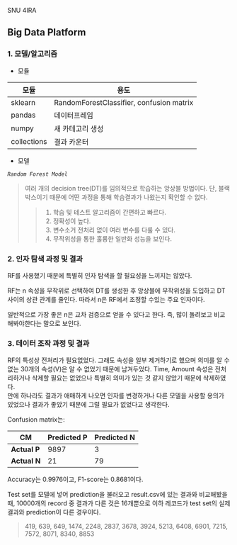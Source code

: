 SNU 4IRA
## Big Data Platform
### 1. 모델/알고리즘
+ 모듈  

모듈 | 용도
--- | ---
sklearn | RandomForestClassifier, confusion matrix
pandas | 데이터프레임
numpy | 새 카테고리 생성
collections | 결과 카운터

+ 모델

_`Random Forest Model`_  
> 여러 개의 decision tree(DT)를 임의적으로 학습하는 앙상블 방법이다. 단, 블랙박스이기 때문에 어떤 과정을 통해 학습결과가 나왔는지 확인할 수 없다.  
>> 1. 학습 및 테스트 알고리즘이 간편하고 빠르다.  
>> 2. 정확성이 높다.  
>> 3. 변수소거 전처리 없이 여러 변수를 다룰 수 있다.  
>> 4. 무작위성을 통한 훌륭한 일반화 성능을 보인다.  

### 2. 인자 탐색 과정 및 결과
RF를 사용했기 때문에 특별히 인자 탐색을 할 필요성을 느끼지는 않았다.

RF는 n 속성을 무작위로 선택하여 DT를 생성한 후 앙상블에 무작위성을 도입하고 DT 사이의 상관 관계를 줄인다. 따라서 n은 RF에서 조정할 수있는 주요 인자이다.

일반적으로 가장 좋은 n은 교차 검증으로 얻을 수 있다고 한다. 즉, 많이 돌려보고 비교해봐야한다는 말으로 보인다.

### 3. 데이터 조작 과정 및 결과
RF의 특성상 전처리가 필요없었다. 그래도 속성을 일부 제거하기로 했으며 의미를 알 수 없는 30개의 속성(V)은 알 수 없었기 때문에 남겨두었다. Time, Amount 속성은 전처리하거나 삭제할 필요는 없었으나 특별히 의미가 있는 것 같지 않았기 때문에 삭제하였다.  
만에 하나라도 결과가 애매하게 나오면 인자를 변경하거나 다른 모델을 사용할 용의가 있었으나 결과가 좋았기 때문에 그럴 필요가 없었다고 생각한다.

Confusion matrix는:

CM | Predicted P | Predicted N
--- | --------- | -----------
**Actual P** | 9897 | 3
**Actual N** | 21 | 79

Accuracy는 0.9976이고, F1-score는 0.8681이다.

Test set를 모델에 넣어 prediction을 불러오고 result.csv에 있는 결과와 비교해봤을 때, 10000개의 record 중 결과가 다른 것은 16개뿐으로 이하 레코드가 test set의 실제 결과와 prediction이 다른 경우이다.

> 419, 639, 649, 1474, 2248, 2837, 3678, 3924, 5213, 6408, 6901, 7215, 7572, 8071, 8340, 8853
